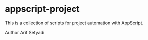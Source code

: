 # appscript-project
This is a collection of scripts for project automation with AppScript.

Author
Arif Setyadi
